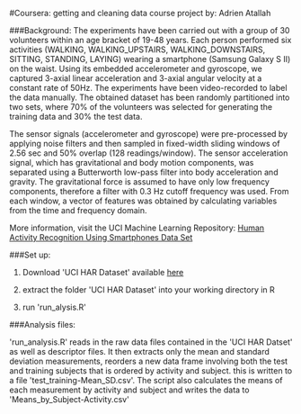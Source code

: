 #Coursera: getting and cleaning data course project
by: Adrien Atallah

###Background:
The experiments have been carried out with a group of 30 volunteers within an age bracket of 19-48 years. Each person performed six activities (WALKING, WALKING_UPSTAIRS, WALKING_DOWNSTAIRS, SITTING, STANDING, LAYING) wearing a smartphone (Samsung Galaxy S II) on the waist. Using its embedded accelerometer and gyroscope, we captured 3-axial linear acceleration and 3-axial angular velocity at a constant rate of 50Hz. The experiments have been video-recorded to label the data manually. The obtained dataset has been randomly partitioned into two sets, where 70% of the volunteers was selected for generating the training data and 30% the test data.

The sensor signals (accelerometer and gyroscope) were pre-processed by applying noise filters and then sampled in fixed-width sliding windows of 2.56 sec and 50% overlap (128 readings/window). The sensor acceleration signal, which has gravitational and body motion components, was separated using a Butterworth low-pass filter into body acceleration and gravity. The gravitational force is assumed to have only low frequency components, therefore a filter with 0.3 Hz cutoff frequency was used. From each window, a vector of features was obtained by calculating variables from the time and frequency domain.

More information, visit the UCI Machine Learning Repository: [Human Activity Recognition Using Smartphones Data Set](http://archive.ics.uci.edu/ml/datasets/Human+Activity+Recognition+Using+Smartphones#)


###Set up:

1. Download 'UCI HAR Dataset' available [here](https://d396qusza40orc.cloudfront.net/getdata%2Fprojectfiles%2FUCI%20HAR%20Dataset.zip)

2. extract the folder 'UCI HAR Dataset' into your working directory in R 

3. run 'run_alysis.R' 

###Analysis files:

'run_analysis.R'  reads in the raw data files contained in the 'UCI HAR Datset' as well as descriptor files.  It then extracts only the mean and standard deviation measurements, reorders a new data frame involving both the test and training subjects that is ordered by activity and subject.  this is written to a file 'test_training-Mean_SD.csv'.  The script also calculates the means of each measurement by activity and subject and writes the data to 'Means_by_Subject-Activity.csv'


